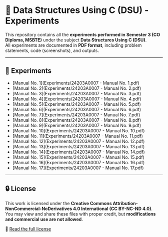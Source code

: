# 📘 Data Structures Using C (DSU) - Experiments

This repository contains all the **experiments performed in Semester 3 (CO Diploma, MSBTE)** under the subject **Data Structures Using C (DSU)**.  
All experiments are documented in **PDF format**, including problem statements, code (screenshots), and outputs.

---

## 📂 Experiments

- [Manual No. 1](Experiments/24203A0007 - Manual No. 1.pdf)
- [Manual No. 2](Experiments/24203A0007 - Manual No. 2.pdf)
- [Manual No. 3](Experiments/24203A0007 - Manual No. 3.pdf)
- [Manual No. 4](Experiments/24203A0007 - Manual No. 4.pdf)
- [Manual No. 5](Experiments/24203A0007 - Manual No. 5.pdf)
- [Manual No. 6](Experiments/24203A0007 - Manual No. 6.pdf)
- [Manual No. 7](Experiments/24203A0007 - Manual No. 7.pdf)
- [Manual No. 8](Experiments/24203A0007 - Manual No. 8.pdf)
- [Manual No. 9](Experiments/24203A0007 - Manual No. 9.pdf)
- [Manual No. 10](Experiments/24203A0007 - Manual No. 10.pdf)
- [Manual No. 11](Experiments/24203A0007 - Manual No. 11.pdf)
- [Manual No. 12](Experiments/24203A0007 - Manual No. 12.pdf)
- [Manual No. 13](Experiments/24203A0007 - Manual No. 13.pdf)
- [Manual No. 14](Experiments/24203A0007 - Manual No. 14.pdf)
- [Manual No. 15](Experiments/24203A0007 - Manual No. 15.pdf)
- [Manual No. 16](Experiments/24203A0007 - Manual No. 16.pdf)
- [Manual No. 17](Experiments/24203A0007 - Manual No. 17.pdf)

---

## 🔒 License
This work is licensed under the **Creative Commons Attribution-NonCommercial-NoDerivatives 4.0 International (CC BY-NC-ND 4.0)**.  
You may view and share these files with proper credit, but **modifications and commercial use are not allowed**.

📄 [Read the full license](LICENSE)

